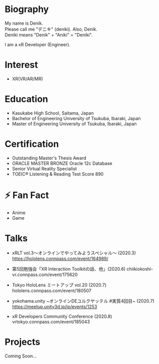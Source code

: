 # Biography

My name is Denik.</br>
Please call me "デニキ" (deniki). Also, Denik.</br>
Deniki means "Denik" + "Aniki" = "Deniki".</br>

I am a xR Developer (Engineer).

# Interest

* XR(VR/AR/MR)

# Education

* Kasukabe High School, Saitama, Japan
* Bachelor of Engineering University of Tsukuba, Ibaraki, Japan
* Master of Engineering University of Tsukuba, Ibaraki, Japan

# Certification

* Outstanding Master's Thesis Award
* ORACLE MASTER BRONZE Oracle 12c Database
* Senior Virtual Reality Specialist
* TOEIC® Listening & Reading Test Score 890

# ⚡ Fan Fact
* Anime
* Game

# Talks

* xRLT vol.3～オンラインでやってみようスペシャル～ (2020.3)
https://hololens.connpass.com/event/164989/

* 第5回勉強会「XR Interaction Toolkitの話、他」(2020.6)
chiikiokoshi-vr.connpass.com/event/175620

* Tokyo HoloLens ミートアップ vol.20 (2020.7)
hololens.connpass.com/event/180507

* yokohama.unity ~オンラインDEユルクヤッテル #実質4回目~ (2020.7)
https://meetup.unity3d.jp/jp/events/1253

* xR Developers Community Conference (2020.8)
vrtokyo.connpass.com/event/185043

# Projects

Coming Soon...


<!--
**xrdnk/xrdnk** is a ✨ _special_ ✨ repository because its `README.md` (this file) appears on your GitHub profile.

Here are some ideas to get you started:

- 🔭 I’m currently working on ...
- 🌱 I’m currently learning ...
- 👯 I’m looking to collaborate on ...
- 🤔 I’m looking for help with ...
- 💬 Ask me about ...
- 📫 How to reach me: ...
- 😄 Pronouns: ...
- ⚡ Fun fact: ...
-->
